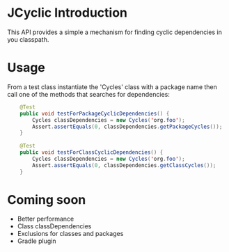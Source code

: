 # JCyclic Introduction
This API provides a simple a mechanism for finding cyclic dependencies in you classpath.
# Usage
From a test class instantiate the 'Cycles' class with a package name then call one of the methods that searches for dependencies:
```java
    @Test
    public void testForPackageCyclicDependencies() {
        Cycles classDependencies = new Cycles('org.foo');
        Assert.assertEquals(0, classDependencies.getPackageCycles());
    }  
    
    @Test
    public void testForClassCyclicDependencies() {
        Cycles classDependencies = new Cycles('org.foo');
        Assert.assertEquals(0, classDependencies.getClassCycles());
    }  
```
# Coming soon
- Better performance
- Class classDependencies
- Exclusions for classes and packages
- Gradle plugin
  
    
